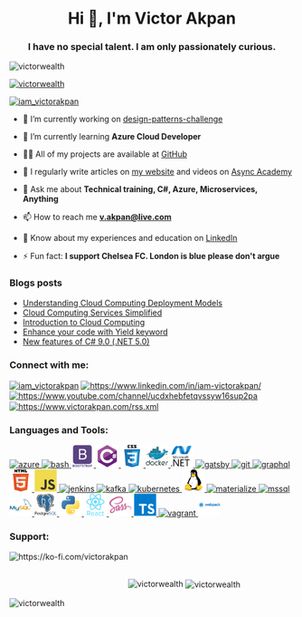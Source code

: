 <h1 align="center">Hi 👋, I'm Victor Akpan</h1>
<h3 align="center">I have no special talent. I am only passionately curious.</h3>

<p align="left"> <img src="https://komarev.com/ghpvc/?username=victorwealth&label=Profile%20views&color=0e75b6&style=flat" alt="victorwealth" /> </p>

<p align="left"> <a href="https://github.com/ryo-ma/github-profile-trophy"><img src="https://github-profile-trophy.vercel.app/?username=victorwealth" alt="victorwealth" /></a> </p>

<p align="left"> <a href="https://twitter.com/iam_victorakpan" target="blank"><img src="https://img.shields.io/twitter/follow/iam_victorakpan?logo=twitter&style=for-the-badge" alt="iam_victorakpan" /></a> </p>

- 🔭 I’m currently working on [design-patterns-challenge](https://github.com/victorwealth/design-patterns-challenge)

- 🌱 I’m currently learning **Azure Cloud Developer**

- 👨‍💻 All of my projects are available at [GitHub](https://github.com/victorwealth?tab=repositories)

- 📝 I regularly write articles on [my website](https://victorakpan.com) and videos on [Async Academy](https://www.youtube.com/channel/ucdxhebfetqvssyw16sup2pa)

- 💬 Ask me about **Technical training, C#, Azure, Microservices, Anything**

- 📫 How to reach me **v.akpan@live.com**

- 📄 Know about my experiences and education on [LinkedIn](https://www.linkedin.com/in/iam-victorakpan/)

- ⚡ Fun fact: **I support Chelsea FC. London is blue please don't argue**

### Blogs posts
<!-- BLOG-POST-LIST:START -->
- [Understanding Cloud Computing Deployment Models](https://victorakpan.com/blog/cloud-deployment-models)
- [Cloud Computing Services Simplified](https://victorakpan.com/blog/cloud-computing-services-simplified)
- [Introduction to Cloud Computing](https://victorakpan.com/blog/intro-to-cloud-computing)
- [Enhance your code with Yield keyword](https://victorakpan.com/blog/enhance-your-code-yield-keyword)
- [New features of C# 9.0 &lpar;.NET 5.0&rpar;](https://victorakpan.com/blog/new-features-of-csharp-nine)
<!-- BLOG-POST-LIST:END -->

<h3 align="left">Connect with me:</h3>
<p align="left">
<a href="https://twitter.com/iam_victorakpan" target="blank"><img align="center" src="https://cdn0.iconfinder.com/data/icons/twitter-ui-flat/48/Twitter_UI-02-512.png" alt="iam_victorakpan" height="30" width="40" /></a>
<a href="https://linkedin.com/in/https://www.linkedin.com/in/iam-victorakpan/" target="blank"><img align="center" src="https://image.flaticon.com/icons/png/512/174/174857.png" alt="https://www.linkedin.com/in/iam-victorakpan/" height="30" width="40" /></a>
<a href="https://www.youtube.com/channel/ucdxhebfetqvssyw16sup2pa" target="blank"><img align="center" src="https://1000logos.net/wp-content/uploads/2021/04/YouTube-logo.png" alt="https://www.youtube.com/channel/ucdxhebfetqvssyw16sup2pa" height="30" width="40" /></a>
<a href="https://www.victorakpan.com/rss.xml" target="blank"><img align="center" src="https://cdn2.iconfinder.com/data/icons/social-icon-3/512/social_style_3_rss-512.png" alt="https://www.victorakpan.com/rss.xml" height="30" width="40" /></a>
</p>

<h3 align="left">Languages and Tools:</h3>
<p align="left"> <a href="https://azure.microsoft.com/en-in/" target="_blank"> <img src="https://www.vectorlogo.zone/logos/microsoft_azure/microsoft_azure-icon.svg" alt="azure" width="40" height="40"/> </a> <a href="https://www.gnu.org/software/bash/" target="_blank"> <img src="https://www.vectorlogo.zone/logos/gnu_bash/gnu_bash-icon.svg" alt="bash" width="40" height="40"/> </a> <a href="https://getbootstrap.com" target="_blank"> <img src="https://raw.githubusercontent.com/devicons/devicon/master/icons/bootstrap/bootstrap-plain-wordmark.svg" alt="bootstrap" width="40" height="40"/> </a> <a href="https://www.w3schools.com/cs/" target="_blank"> <img src="https://raw.githubusercontent.com/devicons/devicon/master/icons/csharp/csharp-original.svg" alt="csharp" width="40" height="40"/> </a> <a href="https://www.w3schools.com/css/" target="_blank"> <img src="https://raw.githubusercontent.com/devicons/devicon/master/icons/css3/css3-original-wordmark.svg" alt="css3" width="40" height="40"/> </a> <a href="https://www.docker.com/" target="_blank"> <img src="https://raw.githubusercontent.com/devicons/devicon/master/icons/docker/docker-original-wordmark.svg" alt="docker" width="40" height="40"/> </a> <a href="https://dotnet.microsoft.com/" target="_blank"> <img src="https://raw.githubusercontent.com/devicons/devicon/master/icons/dot-net/dot-net-original-wordmark.svg" alt="dotnet" width="40" height="40"/> </a> <a href="https://www.gatsbyjs.com/" target="_blank"> <img src="https://www.vectorlogo.zone/logos/gatsbyjs/gatsbyjs-icon.svg" alt="gatsby" width="40" height="40"/> </a> <a href="https://git-scm.com/" target="_blank"> <img src="https://www.vectorlogo.zone/logos/git-scm/git-scm-icon.svg" alt="git" width="40" height="40"/> </a> <a href="https://graphql.org" target="_blank"> <img src="https://www.vectorlogo.zone/logos/graphql/graphql-icon.svg" alt="graphql" width="40" height="40"/> </a> <a href="https://www.w3.org/html/" target="_blank"> <img src="https://raw.githubusercontent.com/devicons/devicon/master/icons/html5/html5-original-wordmark.svg" alt="html5" width="40" height="40"/> </a> <a href="https://developer.mozilla.org/en-US/docs/Web/JavaScript" target="_blank"> <img src="https://raw.githubusercontent.com/devicons/devicon/master/icons/javascript/javascript-original.svg" alt="javascript" width="40" height="40"/> </a> <a href="https://www.jenkins.io" target="_blank"> <img src="https://www.vectorlogo.zone/logos/jenkins/jenkins-icon.svg" alt="jenkins" width="40" height="40"/> </a> <a href="https://kafka.apache.org/" target="_blank"> <img src="https://www.vectorlogo.zone/logos/apache_kafka/apache_kafka-icon.svg" alt="kafka" width="40" height="40"/> </a> <a href="https://kubernetes.io" target="_blank"> <img src="https://www.vectorlogo.zone/logos/kubernetes/kubernetes-icon.svg" alt="kubernetes" width="40" height="40"/> </a> <a href="https://www.linux.org/" target="_blank"> <img src="https://raw.githubusercontent.com/devicons/devicon/master/icons/linux/linux-original.svg" alt="linux" width="40" height="40"/> </a> <a href="https://materializecss.com/" target="_blank"> <img src="https://raw.githubusercontent.com/prplx/svg-logos/5585531d45d294869c4eaab4d7cf2e9c167710a9/svg/materialize.svg" alt="materialize" width="40" height="40"/> </a> <a href="https://www.microsoft.com/en-us/sql-server" target="_blank"> <img src="https://cdn.worldvectorlogo.com/logos/microsoft-sql-server.svg" alt="mssql" width="40" height="40"/> </a> <a href="https://www.mysql.com/" target="_blank"> <img src="https://raw.githubusercontent.com/devicons/devicon/master/icons/mysql/mysql-original-wordmark.svg" alt="mysql" width="40" height="40"/> </a> <a href="https://www.postgresql.org" target="_blank"> <img src="https://raw.githubusercontent.com/devicons/devicon/master/icons/postgresql/postgresql-original-wordmark.svg" alt="postgresql" width="40" height="40"/> </a> <a href="https://www.python.org" target="_blank"> <img src="https://raw.githubusercontent.com/devicons/devicon/master/icons/python/python-original.svg" alt="python" width="40" height="40"/> </a> <a href="https://reactjs.org/" target="_blank"> <img src="https://raw.githubusercontent.com/devicons/devicon/master/icons/react/react-original-wordmark.svg" alt="react" width="40" height="40"/> </a> <a href="https://sass-lang.com" target="_blank"> <img src="https://raw.githubusercontent.com/devicons/devicon/master/icons/sass/sass-original.svg" alt="sass" width="40" height="40"/> </a> <a href="https://www.typescriptlang.org/" target="_blank"> <img src="https://raw.githubusercontent.com/devicons/devicon/master/icons/typescript/typescript-original.svg" alt="typescript" width="40" height="40"/> </a> <a href="https://www.vagrantup.com/" target="_blank"> <img src="https://www.vectorlogo.zone/logos/vagrantup/vagrantup-icon.svg" alt="vagrant" width="40" height="40"/> </a> <a href="https://webpack.js.org" target="_blank"> <img src="https://raw.githubusercontent.com/devicons/devicon/d00d0969292a6569d45b06d3f350f463a0107b0d/icons/webpack/webpack-original-wordmark.svg" alt="webpack" width="40" height="40"/> </a> </p>

<h3 align="left">Support:</h3>
<p><a href="https://ko-fi.com/victorakpan"> <img align="left" src="https://cdn.buymeacoffee.com/buttons/v2/default-yellow.png" height="50" width="210" alt="https://ko-fi.com/victorakpan" /></a></p><br/><br/>


<p><p><img align="left" src="https://github-readme-stats.vercel.app/api/top-langs?username=victorwealth&show_icons=true&locale=en&layout=compact" alt="victorwealth" /></p></p>

<p>&nbsp;<img align="center" src="https://github-readme-stats.vercel.app/api?username=victorwealth&show_icons=true&locale=en" alt="victorwealth" /></p>

<p><img align="center" src="https://github-readme-streak-stats.herokuapp.com/?user=victorwealth&" alt="victorwealth" /></p>
